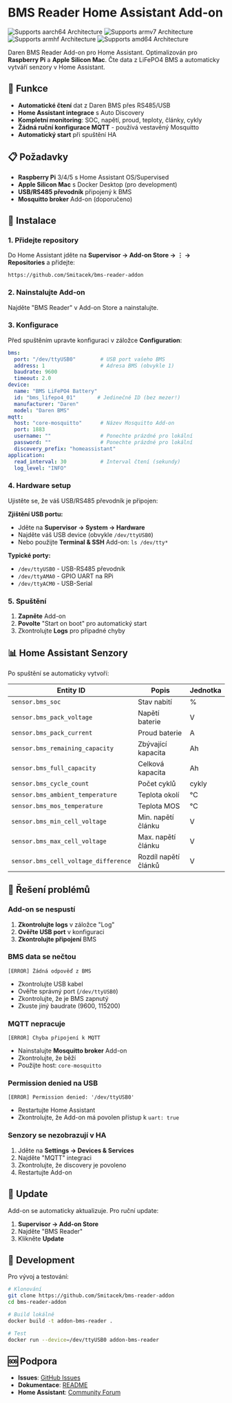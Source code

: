 # BMS Reader Home Assistant Add-on

![Supports aarch64 Architecture][aarch64-shield] ![Supports armv7 Architecture][armv7-shield] ![Supports armhf Architecture][armhf-shield] ![Supports amd64 Architecture][amd64-shield]

Daren BMS Reader Add-on pro Home Assistant. Optimalizován pro **Raspberry Pi** a **Apple Silicon Mac**. Čte data z LiFePO4 BMS a automaticky vytváří senzory v Home Assistant.

## 🚀 Funkce

- **Automatické čtení** dat z Daren BMS přes RS485/USB
- **Home Assistant integrace** s Auto Discovery
- **Kompletní monitoring**: SOC, napětí, proud, teploty, články, cykly
- **Žádná ruční konfigurace MQTT** - používá vestavěný Mosquitto
- **Automatický start** při spuštění HA

## 📋 Požadavky

- **Raspberry Pi** 3/4/5 s Home Assistant OS/Supervised
- **Apple Silicon Mac** s Docker Desktop (pro development)
- **USB/RS485 převodník** připojený k BMS
- **Mosquitto broker** Add-on (doporučeno)

## 🔧 Instalace

### 1. Přidejte repository
Do Home Assistant jděte na **Supervisor → Add-on Store → ⋮ → Repositories** a přidejte:
```
https://github.com/Smitacek/bms-reader-addon
```

### 2. Nainstalujte Add-on
Najděte "BMS Reader" v Add-on Store a nainstalujte.

### 3. Konfigurace
Před spuštěním upravte konfiguraci v záložce **Configuration**:

```yaml
bms:
  port: "/dev/ttyUSB0"        # USB port vašeho BMS
  address: 1                  # Adresa BMS (obvykle 1)
  baudrate: 9600
  timeout: 2.0
device:
  name: "BMS LiFePO4 Battery"
  id: "bms_lifepo4_01"       # Jedinečné ID (bez mezer!)
  manufacturer: "Daren"
  model: "Daren BMS"
mqtt:
  host: "core-mosquitto"      # Název Mosquitto Add-on
  port: 1883
  username: ""                # Ponechte prázdné pro lokální
  password: ""                # Ponechte prázdné pro lokální
  discovery_prefix: "homeassistant"
application:
  read_interval: 30           # Interval čtení (sekundy)
  log_level: "INFO"
```

### 4. Hardware setup
Ujistěte se, že váš USB/RS485 převodník je připojen:

**Zjištění USB portu:**
- Jděte na **Supervisor → System → Hardware**
- Najděte váš USB device (obvykle `/dev/ttyUSB0`)
- Nebo použijte **Terminal & SSH** Add-on: `ls /dev/tty*`

**Typické porty:**
- `/dev/ttyUSB0` - USB-RS485 převodník
- `/dev/ttyAMA0` - GPIO UART na RPi
- `/dev/ttyACM0` - USB-Serial

### 5. Spuštění
1. **Zapněte** Add-on
2. **Povolte** "Start on boot" pro automatický start
3. Zkontrolujte **Logs** pro případné chyby

## 📊 Home Assistant Senzory

Po spuštění se automaticky vytvoří:

| Entity ID | Popis | Jednotka |
|-----------|-------|----------|
| `sensor.bms_soc` | Stav nabití | % |
| `sensor.bms_pack_voltage` | Napětí baterie | V |
| `sensor.bms_pack_current` | Proud baterie | A |
| `sensor.bms_remaining_capacity` | Zbývající kapacita | Ah |
| `sensor.bms_full_capacity` | Celková kapacita | Ah |
| `sensor.bms_cycle_count` | Počet cyklů | cykly |
| `sensor.bms_ambient_temperature` | Teplota okolí | °C |
| `sensor.bms_mos_temperature` | Teplota MOS | °C |
| `sensor.bms_min_cell_voltage` | Min. napětí článku | V |
| `sensor.bms_max_cell_voltage` | Max. napětí článku | V |
| `sensor.bms_cell_voltage_difference` | Rozdíl napětí článků | V |

## 🔧 Řešení problémů

### Add-on se nespustí
1. **Zkontrolujte logs** v záložce "Log"
2. **Ověřte USB port** v konfiguraci
3. **Zkontrolujte připojení** BMS

### BMS data se nečtou
```
[ERROR] Žádná odpověď z BMS
```
- Zkontrolujte USB kabel
- Ověřte správný port (`/dev/ttyUSB0`)
- Zkontrolujte, že je BMS zapnutý
- Zkuste jiný baudrate (9600, 115200)

### MQTT nepracuje
```
[ERROR] Chyba připojení k MQTT
```
- Nainstalujte **Mosquitto broker** Add-on
- Zkontrolujte, že běží
- Použijte host: `core-mosquitto`

### Permission denied na USB
```
[ERROR] Permission denied: '/dev/ttyUSB0'
```
- Restartujte Home Assistant
- Zkontrolujte, že Add-on má povolen přístup k `uart: true`

### Senzory se nezobrazují v HA
1. Jděte na **Settings → Devices & Services**
2. Najděte "MQTT" integraci
3. Zkontrolujte, že discovery je povoleno
4. Restartujte Add-on

## 🔄 Update
Add-on se automaticky aktualizuje. Pro ruční update:
1. **Supervisor → Add-on Store**
2. Najděte "BMS Reader"
3. Klikněte **Update**

## 📝 Development

Pro vývoj a testování:
```bash
# Klonování
git clone https://github.com/Smitacek/bms-reader-addon
cd bms-reader-addon

# Build lokálně
docker build -t addon-bms-reader .

# Test
docker run --device=/dev/ttyUSB0 addon-bms-reader
```

## 🆘 Podpora

- **Issues**: [GitHub Issues](https://github.com/Smitacek/bms-reader-addon/issues)
- **Dokumentace**: [README](https://github.com/Smitacek/bms-reader-addon)
- **Home Assistant**: [Community Forum](https://community.home-assistant.io/)

[aarch64-shield]: https://img.shields.io/badge/aarch64-yes-green.svg
[amd64-shield]: https://img.shields.io/badge/amd64-yes-green.svg
[armhf-shield]: https://img.shields.io/badge/armhf-yes-green.svg
[armv7-shield]: https://img.shields.io/badge/armv7-yes-green.svg
